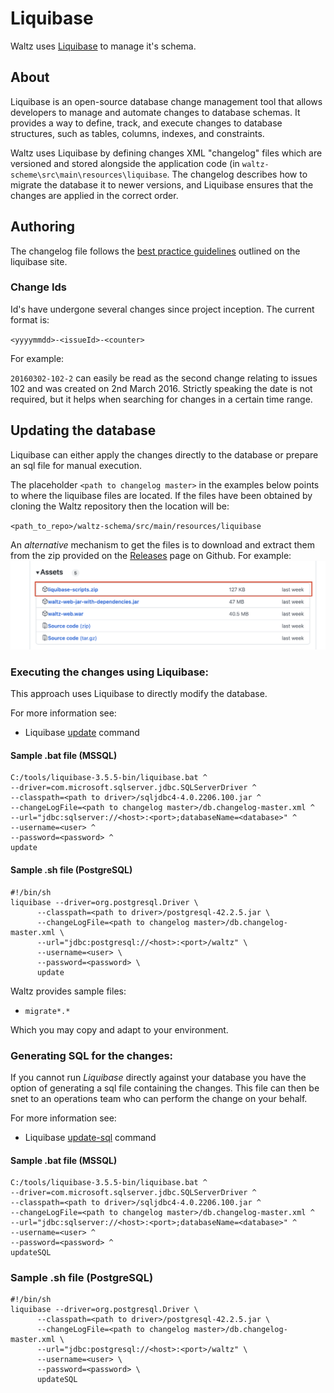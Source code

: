 # Liquibase

Waltz uses [Liquibase](http://www.liquibase.org/index.html) to manage it's schema.


## About

Liquibase is an open-source database change management tool that allows developers to manage and automate changes to database schemas.
It provides a way to define, track, and execute changes to database structures, such as tables, columns, indexes, and constraints.

Waltz uses Liquibase by defining changes XML "changelog" files which are versioned and stored alongside the application code (in `waltz-scheme\src\main\resources\liquibase`. 
The changelog describes how to migrate the database it to newer versions, and Liquibase ensures that the changes are applied in the correct order.


## Authoring

The changelog file follows the [best practice guidelines](http://www.liquibase.org/bestpractices.html) outlined
on the liquibase site.


### Change Ids

Id's have undergone several changes since project inception.  The current format is:

`<yyyymmdd>-<issueId>-<counter>`

For example:

`20160302-102-2` can easily be read as the second change relating to issues 102 and was created on 2nd March 2016.
Strictly speaking the date is not required, but it helps when searching for changes in a certain time range.


## Updating the database

Liquibase can either apply the changes directly to the database or prepare an sql file for manual execution.

The placeholder `<path to changelog master>` in the examples below points to where the liquibase files are located.
If the files have been obtained by cloning the Waltz repository then the location will be:

`<path_to_repo>/waltz-schema/src/main/resources/liquibase`

An _alternative_ mechanism to get the files is to download and extract them from the zip provided on the [Releases](https://github.com/finos/waltz/releases) page on Github.
For example:
![liquibase-zips.png](liquibase-zips.png)


### Executing the changes using Liquibase:

This approach uses Liquibase to directly modify the database.

For more information see:

- Liquibase [update](https://docs.liquibase.com/commands/update/update.html) command


#### Sample .bat file (MSSQL)
```
C:/tools/liquibase-3.5.5-bin/liquibase.bat ^
--driver=com.microsoft.sqlserver.jdbc.SQLServerDriver ^
--classpath=<path to driver>/sqljdbc4-4.0.2206.100.jar ^
--changeLogFile=<path to changelog master>/db.changelog-master.xml ^
--url="jdbc:sqlserver://<host>:<port>;databaseName=<database>" ^
--username=<user> ^
--password=<password> ^
update
```

#### Sample .sh file (PostgreSQL)
```
#!/bin/sh
liquibase --driver=org.postgresql.Driver \
      --classpath=<path to driver>/postgresql-42.2.5.jar \
      --changeLogFile=<path to changelog master>/db.changelog-master.xml \
      --url="jdbc:postgresql://<host>:<port>/waltz" \
      --username=<user> \
      --password=<password> \
      update
```

Waltz provides sample files:
- `migrate*.*`

Which you may copy and adapt to your environment.


### Generating SQL for the changes:

If you cannot run _Liquibase_ directly against your database you have the option of generating a sql file containing the changes.
This file can then be snet to an operations team who can perform the change on your behalf.

For more information see:

- Liquibase [update-sql](https://docs.liquibase.com/commands/update/update-sql.html) command


#### Sample .bat file (MSSQL)
```
C:/tools/liquibase-3.5.5-bin/liquibase.bat ^
--driver=com.microsoft.sqlserver.jdbc.SQLServerDriver ^
--classpath=<path to driver>/sqljdbc4-4.0.2206.100.jar ^
--changeLogFile=<path to changelog master>/db.changelog-master.xml ^
--url="jdbc:sqlserver://<host>:<port>;databaseName=<database>" ^
--username=<user> ^
--password=<password> ^
updateSQL
```


### Sample .sh file (PostgreSQL)
```
#!/bin/sh
liquibase --driver=org.postgresql.Driver \
      --classpath=<path to driver>/postgresql-42.2.5.jar \
      --changeLogFile=<path to changelog master>/db.changelog-master.xml \
      --url="jdbc:postgresql://<host>:<port>/waltz" \
      --username=<user> \
      --password=<password> \
      updateSQL
```

